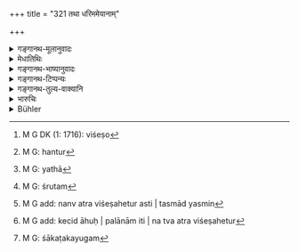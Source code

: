 +++
title = "321 तथा धरिममेयानाम्"

+++

<details><summary>गङ्गानथ-मूलानुवादः</summary>

In the case or articles weighed by scales,—gold, silver and the rest,—if more than a hundred (are stolen),
</details>

<details><summary>मेधातिथिः</summary>

धरणं धरिमा, तुला, तेन मीयन्ते परिछिद्यन्ते तानि **धर्ममेयानि** । घृतादीनां द्रवाणां प्रस्थादिमेयतास्तीति, कठिनानां परिमेयता भवतीति, तद् अर्थम् आह **सुवर्णरजतादीनाम्** । **आदि**ग्रहणाद् एव रजते लब्धे पुनर् उपादानात् तुल्यग्रहणार्थात् प्रवालादीनि गृह्यन्ते, न तु ताम्रलोहादीनि । तेषां शताद् ऊर्ध्वं हरणे वधः । 

- <u>किं पुनर्</u> एतच् छतं पलानाम् उत कर्षाणाम् एव कार्षापणानां वा । 

- <u>केचिद्</u> आहुः पलानाम् इति । 

न त्व् अत्र विशेषे[^६०] हेतुर्[^६१] अस्ति । तस्माद् यस्मिन् देशे धर्ममानकाले यया[^६२] संख्यया व्यवहारः, शतम्[^६३] इदं सुवर्णस्य, क्वचित् तोलके क्वचित् पलेषु, यथादेशं व्यवस्था । 


[^६३]:
     M G: śrutam


[^६२]:
     M G: yathā


[^६१]:
     M G: hantur


[^६०]:
     M G DK (1: 1716): viśeṣo

**उत्तमानां च वाससां** कौशेयपट्टादीनाम् इति ।[^६४] **शताद् अभ्यधिके वधः**[^६५] इत्य् अनुषङ्गः । अत्रापि शाटकयुगम्[^६६] एकम् इति संख्यायते । पुष्पपटाद्युपबर्हणं त्व् एकम् एवेति । 


[^६६]:
     M G: śākaṭakayugam


[^६५]:
     M G add: kecid āhuḥ | palānām iti | na tva atra viśeṣahetur


[^६४]:
     M G add: nanv atra viśeṣahetur asti | tasmād yasmin

- <u>ननु</u> च सुवर्णरजतादीनाम् इत्य् एव सिद्धे परिमेयग्रहणम् अनर्थकम् । 

<u>नानर्थक,</u> कर्पूरागुरुकस्तूरिकादीनां महार्घाणां ग्रहणार्थम् । **आदि**ग्रहणाद् धि तैजसानि गृह्यन्ते, निष्कादिपरिमाणव्यपदेश्यानि वा । न हि कर्पूरादीनां कर्षादिव्यपदेशो ऽस्ति । यद्य् अपि सुवर्णवद् रजते ऽपि शतसंख्या तथापि प्रायश्चित्तभेदवद् दण्डभेदो ऽपि युक्तो विषमसमीकरणस्यान्याय्यत्वात्[^६७] । अतो यावत् सुवर्णगतस्य मूल्यं तावति रूप्ये[^६८] गृहीते वधः । कर्पूरादीनां तु पलानाम् एव शतसंख्या ॥ ८.३२१ ॥
</details>

<details><summary>गङ्गानथ-भाष्यानुवादः</summary>

‘*Dharima*’—scales;—things weighed by means of scales are called
‘*dhrimameya*.’

In as much as clarified butter and other liquid substances are weighed
by the seer and other measures, people might think that solid substances
are not meant here; hence the author has added—‘*gold, silver and the
rest*.’

Since *silver* would have been included under the phrase ‘*and the
rest*,’ its special mention may be taken to indicate that what are meant
are only such things as are equal to it in value; it is thus that coral
and other precious stones become included, but not copper, iron and Such
things.

Of these things, if more than a hundred is stolen, there shall be
‘*immolation*.’

“What is it of which there should be a *hundred*? A hundred ‘*palas*’ or
‘*karṣas*’ or ‘*kārṣāpaṇas*’?”

Some people say that ‘hundred *palas*’ are meant.

But there is no ground available for restricting it to any particular
measure. Hence it should be taken as referring to that particular
measure which, in the country concerned, happens to be the standard of
weighment by scales. The expression ‘a hundred of gold’ pertains, in
some places, to ‘*tolās*’ and in others to ‘*palas*’; hence the rule is
to be interpreted in accordance with local usage.

‘*Also in the ease of fine clothes*,’—snoh as silken and coloured
raiments; here also we have to construe the words—

‘*if there are more than a hundred, there shall be immolation*.’ In the
case of *Sārīs* two pieces (pair) are counted as ‘one,’ while in that of
flowered wrappers and such other clothes, it is only one piece.

“In as much as the phrase ‘*gold, silver and the rest*’ would have
sufficed to express what is meant, it was entirety useless to add the
term ‘*things weighed by scales*.’

It has been added for the purpose of including such high-priced things
as camphor, *aguru*, musk and so forth. The phrase ‘and the rest’ (used
along with ‘gold and silver’) includes only the igneous substances
(metals), or only such substances as are weighed in ‘*niṣkas*’ and other
measures, which are not applicable to camphor and other like things.

Though the limit of ‘a hundred’ is put down in regard to both gold and
silver, yet, in actual practice a distinction has to be made in the
penalty inflicted in the two cases; just as there is in the expiatory
rite imposed in connection with them; and this for the simple reason
that things distinctly unequal should not be treated as equal. Hence in
the case of silver, there is to be ‘immolation’ only if the value of the
quantity stolen is equivalent to ‘a hundred of gold.’

In the case of camphor and other things, the number ‘hundred’ would
pertain to ‘*palas*.’—(321)
</details>

<details><summary>गङ्गानथ-टिप्पन्यः</summary>

‘*Dharimameyānām suvarṇarajatādīnām*’—‘Articles weighed by scales such
as gold, silver, &c.,’ (Medhātithi; Govindarāja and Kullūka);—‘articles
measured by weight, *i*. *e*., copper and the rest, other than gold and
silver, *and* of gold, silver, &c.’ (Nārāyaṇa and Rāghavānanda).

This verse is quoted in *Aparārka* (p. 847), which adds the following
notes:—‘*Dharimameya*’ are those things that are measured by
scales,—*i.e*., ‘gold, silver and so forth’.—If the author had only the
expression ‘*suvarṇarajatādīnām*’, ‘gold, silver &c.,’ then iron and
other metals also would become included; similarly if he had only
‘*dharimameyānām*’ ‘things weighed by scales’, then molasses and such
other things also would become included; by having both, even such
articles as pearls, corals and the like, which also are ‘weighed by
scales,’ become included; these latter also belong to the same category
as ‘gold and silver’ by reason of their being highly valuable; the term
‘*ādi*’, means ‘and the like thus it is that such things as molasses,
even though they are ‘weighed by scales’, become excluded; because,
being cheap, they have no *similarity* to ‘gold and silver’; for the
same reason such cheap metals as iron, lead and so forth are not
included here,—‘*uttamāni vāsāṃsi*’, ‘excellent clothes’, clothes of
*patra*, (?) *ūrṇa* (wool), *netra* (?) *paṭī* (silk, and so forth).

It is quoted in *Vyavahāramayūkha* (p. 102);—in *Vivādaratnākara* (p.
323), which explains ‘*dharima*’ as ‘weight’;—in *Vyavahāra-Bālambhaṭṭī*
(p. 987);—and in *Vīramitrodaya* (Vyavahāra, 152a).
</details>

<details><summary>गङ्गानथ-तुल्य-वाक्यानि</summary>

*Viṣṇu* (15.13).—‘One who steals more than a hundred *māṣas* of such
things as arc usually sold by weight, shall be put to death.’

*Nārada* (Theft, 27).—‘For stealing more than a hundred *palas* of gold,
silver or other precious metals, or valuable clothes, or very precious
gems, corporal punishment or death shall be inflicted.’

*Bṛhaspati* (22.27).—‘In the case of stealing women, men, gold, gems,
silk and other precious things, the fine shall be equal to the value of
the thing stolen; or double the amount shall be inflicted by the King as
fine; or the thief shall be executed, to prevent a repetition of the
offence.’

*Yājñavalkya* (2.275).—‘Punishments shall be inflicted in accordance
with the nature of the thing stolen, as to its being trifling, mediocre
or of high class; and in inflicting punishments, the time, place, age
and capacity should be taken into consideration.’

*Śaṅkha-Likhita* (Vivādaratnākara, p. 324).—‘For stealing gold and gems,
corporal punishment.’

*Arthaśāstra* (Do., p. 100).—‘For stealing gems and metals, the fine
shall be of the value of the article stolen, say the followers of
Manu,—double the value, say the followers of Uśanas; it shall be in
keeping with the nature of the crime, says Kauṭilya.’
</details>

<details><summary>भारुचिः</summary>

धरिम्णा] तुलया यानि मीयन्ते तानि **धर्ममेयानि** सुवर्णादीनि । सुवर्णादिग्रहणं च घृतादिन्वृत्त्यर्थम् । तथा चानन्तरम् एव घृतादीनां तन्मूल्याद् (?) द्विगुणं दमं वक्ष्यति । [एवं च] "सुवर्णरजतादीनाम्" इत्य् एवमादि ग्रहणं सर्वलोहोपसंग्रहार्थम् । ये पुनः धर्मेभ्यः पृथङ्मेयान्य् आचक्षते धान्यादीनि तेषां "धान्यं दशभ्यः कुम्भेभ्यः" इत्य् अनेनेदं पुनरुक्तम् आपद्यते । घृतादीनां च मेयत्वे कल्प्यमाने वक्ष्यमाणैर् घृतादिभिः पौनरुक्त्यम् । यतस् तथा **धरिममेयानाम्** इत्य् अस्य यथोक्त एव विग्रहः । **उत्तमानां च वाससां** नवादीनाम् ॥ ८.३२० ॥
</details>

<details><summary>Bühler</summary>

321	So shall corporal punishment be inflicted for stealing more than a hundred (palas) of articles sold by the weight, (i.e.) of gold, silver, and so forth, and of most excellent clothes.
</details>
